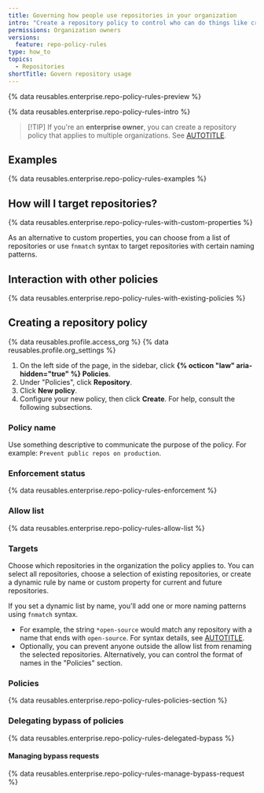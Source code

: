 ```yaml
---
title: Governing how people use repositories in your organization
intro: "Create a repository policy to control who can do things like create and delete repositories."
permissions: Organization owners
versions:
  feature: repo-policy-rules
type: how_to
topics:
  - Repositories
shortTitle: Govern repository usage
---
```


{% data reusables.enterprise.repo-policy-rules-preview %}

{% data reusables.enterprise.repo-policy-rules-intro %}

>[!TIP] If you're an **enterprise owner**, you can create a repository policy that applies to multiple organizations. See [AUTOTITLE](/admin/managing-accounts-and-repositories/managing-repositories-in-your-enterprise/governing-how-people-use-repositories-in-your-enterprise).

## Examples

{% data reusables.enterprise.repo-policy-rules-examples %}

## How will I target repositories?

{% data reusables.enterprise.repo-policy-rules-with-custom-properties %}

As an alternative to custom properties, you can choose from a list of repositories or use `fnmatch` syntax to target repositories with certain naming patterns.

## Interaction with other policies

{% data reusables.enterprise.repo-policy-rules-with-existing-policies %}

## Creating a repository policy

{% data reusables.profile.access_org %}
{% data reusables.profile.org_settings %}
1. On the left side of the page, in the sidebar, click **{% octicon "law" aria-hidden="true" %} Policies**.
1. Under "Policies", click **Repository**.
1. Click **New policy**.
1. Configure your new policy, then click **Create**. For help, consult the following subsections.

### Policy name

Use something descriptive to communicate the purpose of the policy. For example: `Prevent public repos on production`.

### Enforcement status

{% data reusables.enterprise.repo-policy-rules-enforcement %}

### Allow list

{% data reusables.enterprise.repo-policy-rules-allow-list %}

### Targets

Choose which repositories in the organization the policy applies to. You can select all repositories, choose a selection of existing repositories, or create a dynamic rule by name or custom property for current and future repositories.

If you set a dynamic list by name, you'll add one or more naming patterns using `fnmatch` syntax.
* For example, the string `*open-source` would match any repository with a name that ends with `open-source`. For syntax details, see [AUTOTITLE](/repositories/configuring-branches-and-merges-in-your-repository/managing-rulesets/creating-rulesets-for-a-repository#using-fnmatch-syntax).
* Optionally, you can prevent anyone outside the allow list from renaming the selected repositories. Alternatively, you can control the format of names in the "Policies" section.

### Policies

{% data reusables.enterprise.repo-policy-rules-policies-section %}

### Delegating bypass of policies

{% data reusables.enterprise.repo-policy-rules-delegated-bypass %}

#### Managing bypass requests

{% data reusables.enterprise.repo-policy-rules-manage-bypass-request %}
